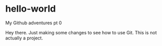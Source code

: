 # hello-world

My Github adventures pt 0

Hey there. Just making some changes to see how to use Git. This is not actually a project.
